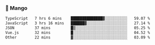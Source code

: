 ### 🥭 Mango

<!--START_SECTION:waka-->

```txt
TypeScript   7 hrs 6 mins    ██████████████▓░░░░░░░░░░   59.07 %
JavaScript   3 hrs 16 mins   ██████▓░░░░░░░░░░░░░░░░░░   27.14 %
JSON         37 mins         █▒░░░░░░░░░░░░░░░░░░░░░░░   05.25 %
Vue.js       32 mins         █░░░░░░░░░░░░░░░░░░░░░░░░   04.52 %
Other        22 mins         ▓░░░░░░░░░░░░░░░░░░░░░░░░   03.09 %
```

<!--END_SECTION:waka-->
